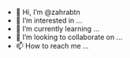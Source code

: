 - 👋 Hi, I’m @zahrabtn
- 👀 I’m interested in ...
- 🌱 I’m currently learning ...
- 💞️ I’m looking to collaborate on ...
- 📫 How to reach me ...

<!---
zahrabtn/zahrabtn is a ✨ special ✨ repository because its `README.md` (this file) appears on your GitHub profile.
You can click the Preview link to take a look at your changes.
--->
